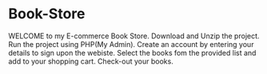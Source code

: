 # Book-Store
WELCOME to my E-commerce Book Store.
Download and Unzip the project.
Run the project using PHP(My Admin).
Create an account by entering your details to sign upon the webiste.
Select the books fom the provided list and add to your shopping cart.
Check-out your books.
